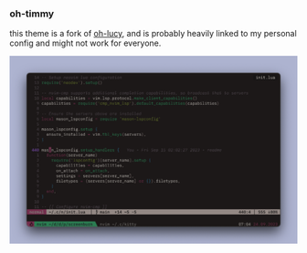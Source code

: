### oh-timmy

this theme is a fork of [oh-lucy](https://github.com/Yazeed1s/oh-lucy.nvim), and is probably heavily linked to my personal config and might not work for everyone.

<img src='screenshots/ohno.png'>
